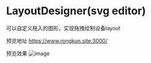 # LayoutDesigner(svg editor)
可以自定义拖入的图形，实现拖拽绘制设备layout

预览地址
https://www.rongkun.site:3000/

预览效果
![image](https://user-images.githubusercontent.com/26423565/117627326-a1ada300-b1aa-11eb-9472-0db1086efc51.png)
